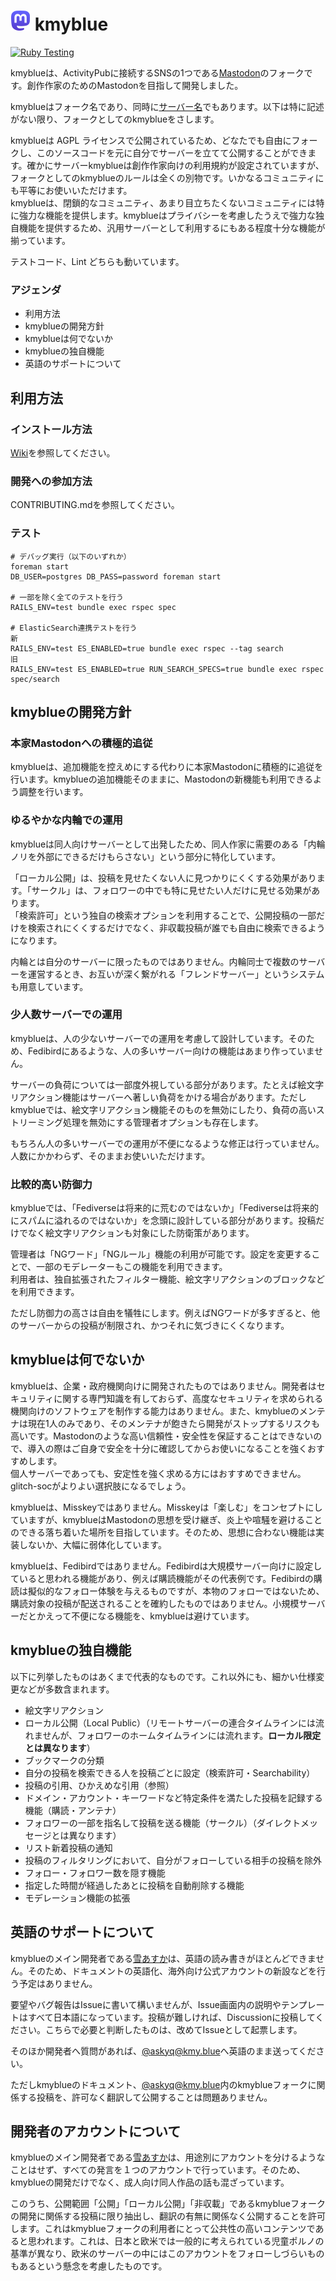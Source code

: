 # ![kmyblue icon](https://raw.githubusercontent.com/kmycode/mastodon/kb_development/app/javascript/icons/favicon-32x32.png) kmyblue

[![Ruby Testing](https://github.com/kmycode/mastodon/actions/workflows/test-ruby.yml/badge.svg)](https://github.com/kmycode/mastodon/actions/workflows/test-ruby.yml)

kmyblueは、ActivityPubに接続するSNSの1つである[Mastodon](https://github.com/mastodon/mastodon)のフォークです。創作作家のためのMastodonを目指して開発しました。

kmyblueはフォーク名であり、同時に[サーバー名](https://kmy.blue)でもあります。以下は特に記述がない限り、フォークとしてのkmyblueをさします。

kmyblueは AGPL ライセンスで公開されているため、どなたでも自由にフォークし、このソースコードを元に自分でサーバーを立てて公開することができます。確かにサーバーkmyblueは創作作家向けの利用規約が設定されていますが、フォークとしてのkmyblueのルールは全くの別物です。いかなるコミュニティにも平等にお使いいただけます。  
kmyblueは、閉鎖的なコミュニティ、あまり目立ちたくないコミュニティには特に強力な機能を提供します。kmyblueはプライバシーを考慮したうえで強力な独自機能を提供するため、汎用サーバーとして利用するにもある程度十分な機能が揃っています。

テストコード、Lint どちらも動いています。

### アジェンダ

- 利用方法
- kmyblueの開発方針
- kmyblueは何でないか
- kmyblueの独自機能
- 英語のサポートについて

## 利用方法

### インストール方法

[Wiki](https://github.com/kmycode/mastodon/wiki/Installation)を参照してください。

### 開発への参加方法

CONTRIBUTING.mdを参照してください。

### テスト

```
# デバッグ実行（以下のいずれか）
foreman start
DB_USER=postgres DB_PASS=password foreman start

# 一部を除く全てのテストを行う
RAILS_ENV=test bundle exec rspec spec

# ElasticSearch連携テストを行う
新
RAILS_ENV=test ES_ENABLED=true bundle exec rspec --tag search
旧
RAILS_ENV=test ES_ENABLED=true RUN_SEARCH_SPECS=true bundle exec rspec spec/search
```

## kmyblueの開発方針

### 本家Mastodonへの積極的追従

kmyblueは、追加機能を控えめにする代わりに本家Mastodonに積極的に追従を行います。kmyblueの追加機能そのままに、Mastodonの新機能も利用できるよう調整を行います。

### ゆるやかな内輪での運用

kmyblueは同人向けサーバーとして出発したため、同人作家に需要のある「内輪ノリを外部にできるだけもらさない」という部分に特化しています。

「ローカル公開」は、投稿を見せたくない人に見つかりにくくする効果があります。「サークル」は、フォロワーの中でも特に見せたい人だけに見せる効果があります。  
「検索許可」という独自の検索オプションを利用することで、公開投稿の一部だけを検索されにくくするだけでなく、非収載投稿が誰でも自由に検索できるようになります。

内輪とは自分のサーバーに限ったものではありません。内輪同士で複数のサーバーを運営するとき、お互いが深く繋がれる「フレンドサーバー」というシステムも用意しています。

### 少人数サーバーでの運用

kmyblueは、人の少ないサーバーでの運用を考慮して設計しています。そのため、Fedibirdにあるような、人の多いサーバー向けの機能はあまり作っていません。

サーバーの負荷については一部度外視している部分があります。たとえば絵文字リアクション機能はサーバーへ著しい負荷をかける場合があります。ただしkmyblueでは、絵文字リアクション機能そのものを無効にしたり、負荷の高いストリーミング処理を無効にする管理者オプションも存在します。

もちろん人の多いサーバーでの運用が不便になるような修正は行っていません。人数にかかわらず、そのままお使いいただけます。

### 比較的高い防御力

kmyblueでは、「Fediverseは将来的に荒むのではないか」「Fediverseは将来的にスパムに溢れるのではないか」を念頭に設計している部分があります。投稿だけでなく絵文字リアクションも対象にした防衛策があります。

管理者は「NGワード」「NGルール」機能の利用が可能です。設定を変更することで、一部のモデレーターもこの機能を利用できます。  
利用者は、独自拡張されたフィルター機能、絵文字リアクションのブロックなどを利用できます。

ただし防御力の高さは自由を犠牲にします。例えばNGワードが多すぎると、他のサーバーからの投稿が制限され、かつそれに気づきにくくなります。

## kmyblueは何でないか

kmyblueは、企業・政府機関向けに開発されたものではありません。開発者はセキュリティに関する専門知識を有しておらず、高度なセキュリティを求められる機関向けのソフトウェアを制作する能力はありません。また、kmyblueのメンテナは現在1人のみであり、そのメンテナが飽きたら開発がストップするリスクも高いです。Mastodonのような高い信頼性・安全性を保証することはできないので、導入の際はご自身で安全を十分に確認してからお使いになることを強くおすすめします。  
個人サーバーであっても、安定性を強く求める方にはおすすめできません。glitch-socがよりよい選択肢になるでしょう。

kmyblueは、Misskeyではありません。Misskeyは「楽しむ」をコンセプトにしていますが、kmyblueはMastodonの思想を受け継ぎ、炎上や喧騒を避けることのできる落ち着いた場所を目指しています。そのため、思想に合わない機能は実装しないか、大幅に弱体化しています。

kmyblueは、Fedibirdではありません。Fedibirdは大規模サーバー向けに設定していると思われる機能があり、例えば購読機能がその代表例です。Fedibirdの購読は擬似的なフォロー体験を与えるものですが、本物のフォローではないため、購読対象の投稿が配送されることを確約したものではありません。小規模サーバーだとかえって不便になる機能を、kmyblueは避けています。

## kmyblueの独自機能

以下に列挙したものはあくまで代表的なものです。これ以外にも、細かい仕様変更などが多数含まれます。

- 絵文字リアクション
- ローカル公開（Local Public）（リモートサーバーの連合タイムラインには流れませんが、フォロワーのホームタイムラインには流れます。**ローカル限定とは異なります**）
- ブックマークの分類
- 自分の投稿を検索できる人を投稿ごとに設定（検索許可・Searchability）
- 投稿の引用、ひかえめな引用（参照）
- ドメイン・アカウント・キーワードなど特定条件を満たした投稿を記録する機能（購読・アンテナ）
- フォロワーの一部を指名して投稿を送る機能（サークル）（ダイレクトメッセージとは異なります）
- リスト新着投稿の通知
- 投稿のフィルタリングにおいて、自分がフォローしている相手の投稿を除外
- フォロー・フォロワー数を隠す機能
- 指定した時間が経過したあとに投稿を自動削除する機能
- モデレーション機能の拡張

## 英語のサポートについて

kmyblueのメイン開発者である[雪あすか](https://kmy.blue/@askyq)は、英語の読み書きがほとんどできません。そのため、ドキュメントの英語化、海外向け公式アカウントの新設などを行う予定はありません。

要望やバグ報告はIssueに書いて構いませんが、Issue画面内の説明やテンプレートはすべて日本語になっています。投稿が難しければ、Discussionに投稿してください。こちらで必要と判断したものは、改めてIssueとして起票します。

そのほか開発者へ質問があれば、[@askyq@kmy.blue](https://kmy.blue/@askyq)へ英語のまま送ってください。

ただしkmyblueのドキュメント、[@askyq@kmy.blue](https://kmy.blue/@askyq)内のkmyblueフォークに関係する投稿を、許可なく翻訳して公開することは問題ありません。

## 開発者のアカウントについて

kmyblueのメイン開発者である[雪あすか](https://kmy.blue/@askyq)は、用途別にアカウントを分けるようなことはせず、すべての発言を１つのアカウントで行っています。そのため、kmyblueの開発だけでなく、成人向け同人作品の話も混ざっています。

このうち、公開範囲「公開」「ローカル公開」「非収載」であるkmyblueフォークの開発に関係する投稿に限り抽出し、翻訳の有無に関係なく公開することを許可します。これはkmyblueフォークの利用者にとって公共性の高いコンテンツであると思われます。これは、日本と欧米では一般的に考えられている児童ポルノの基準が異なり、欧米のサーバーの中にはこのアカウントをフォローしづらいものもあるという懸念を考慮したものです。
